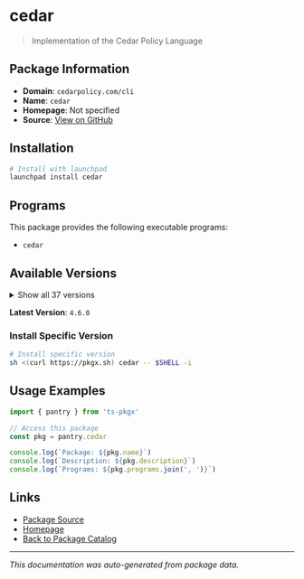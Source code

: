# cedar

> Implementation of the Cedar Policy Language

## Package Information

- **Domain**: `cedarpolicy.com/cli`
- **Name**: `cedar`
- **Homepage**: Not specified
- **Source**: [View on GitHub](https://github.com/pkgxdev/pantry/tree/main/projects/cedarpolicy.com/cli/package.yml)

## Installation

```bash
# Install with launchpad
launchpad install cedar
```

## Programs

This package provides the following executable programs:

- `cedar`

## Available Versions

<details>
<summary>Show all 37 versions</summary>

- `4.6.0`, `4.5.1`, `4.5.0`, `4.4.1`, `4.4.0`
- `4.3.3`, `4.3.2`, `4.3.1`, `4.3.0`, `4.2.2`
- `4.2.1`, `4.2.0`, `4.1.0`, `4.0.0`, `3.4.1`
- `3.4.0`, `3.3.0`, `3.2.4`, `3.2.1`, `3.2.0`
- `3.1.4`, `3.1.3`, `3.1.2`, `3.1.1`, `3.1.0`
- `3.0.1`, `3.0.0`, `2.5.0`, `2.4.7`, `2.4.6`
- `2.4.5`, `2.4.4`, `2.4.3`, `2.4.2`, `2.4.1`
- `2.4.0`, `2.3.3`

</details>

**Latest Version**: `4.6.0`

### Install Specific Version

```bash
# Install specific version
sh <(curl https://pkgx.sh) cedar -- $SHELL -i
```

## Usage Examples

```typescript
import { pantry } from 'ts-pkgx'

// Access this package
const pkg = pantry.cedar

console.log(`Package: ${pkg.name}`)
console.log(`Description: ${pkg.description}`)
console.log(`Programs: ${pkg.programs.join(', ')}`)
```

## Links

- [Package Source](https://github.com/pkgxdev/pantry/tree/main/projects/cedarpolicy.com/cli/package.yml)
- [Homepage](#)
- [Back to Package Catalog](../../../package-catalog.md)

---

*This documentation was auto-generated from package data.*
